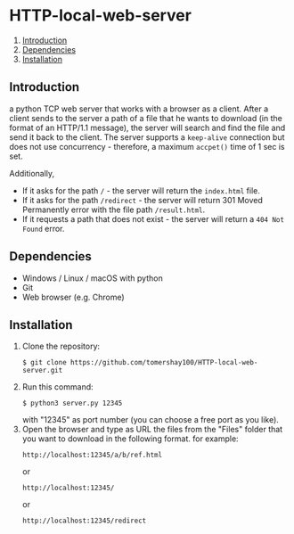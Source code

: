 # HTTP-local-web-server
1. [Introduction](#introduction)
2. [Dependencies](#dependencies)  
3. [Installation](#installation)


## Introduction
a python TCP web server that works with a browser as a client. After a client sends to the server a path of a file that he wants to download (in the format of an HTTP/1.1 message), the server will search and find the file and send it back to the client. The server supports a ```keep-alive``` connection but does not use concurrency - therefore, a maximum ```accpet()``` time of 1 sec is set.

Additionally,
* If it asks for the path `/` - the server will return the ```index.html``` file.
* If it asks for the path `/redirect` - the server will return 301 Moved Permanently error with the file path ```/result.html```.
* If it requests a path that does not exist - the server will return a ```404 Not Found``` error.

## Dependencies
* Windows / Linux / macOS with python
* Git
* Web browser (e.g. Chrome)

## Installation
1. Clone the repository:  
    ```
    $ git clone https://github.com/tomershay100/HTTP-local-web-server.git
    ```
2. Run this command:
    ```
    $ python3 server.py 12345
    ```
    with "12345" as port number (you can choose a free port as you like).
3. Open the browser and type as URL the files from the "Files" folder that you want to download in the following format. for example:
    ```
    http://localhost:12345/a/b/ref.html
    ```
    or
    ```
    http://localhost:12345/
    ```
    or
    ```
    http://localhost:12345/redirect
    ```
    

